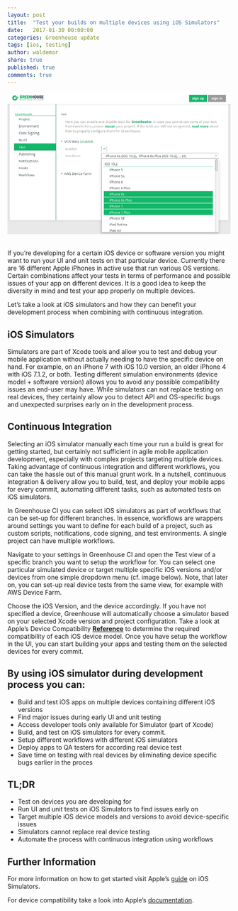 ```yaml
---
layout: post
title:  "Test your builds on multiple devices using iOS Simulators"
date:   2017-01-30 00:00:00
categories: Greenhouse update
tags: [ios, testing]
author: waldemar
share: true
published: true
comments: true
---
```


![iOS simulator selection](/assets/ios_simulator_selection_screenshot.jpg "iOS simulator selection")
&nbsp;

If you’re developing for a certain iOS device or software version you might want to run your UI and unit tests on that particular device. Currently there are 16 different Apple iPhones in active use that run various OS versions. Certain combinations affect your tests in terms of performance and possible issues of your app on different devices. It is a good idea to keep the diversity in mind and test your app properly on multiple devices.

<!--more-->

Let’s take a look at iOS simulators and how they can benefit your development process when combining with continuous integration.

## iOS Simulators

Simulators are part of Xcode tools and allow you to test and debug your mobile application without actually needing to have the specific device on hand. For example, on an iPhone 7 with iOS 10.0 version, an older iPhone 4 with iOS 7.1.2, or both. Testing different simulation environments (device model + software version) allows you to avoid any possible compatibility issues an end-user may have. While simulators can not replace testing on real devices, they certainly allow you to detect API and OS-specific bugs and unexpected surprises early on in the development process. 

## Continuous Integration

Selecting an iOS simulator manually each time your run a build is great for getting started, but certainly not sufficient in agile mobile application development, especially with complex projects targeting multiple devices.
Taking advantage of continuous integration and different workflows, you can take the hassle out of this manual grunt work. In a nutshell, continuous integration & delivery allow you to build, test, and deploy your mobile apps for every commit, automating different tasks, such as automated tests on iOS simulators.

In Greenhouse CI you can select iOS simulators as part of workflows that can be set-up for different branches. In essence, workflows are wrappers around settings you want to define for each build of a project, such as custom scripts, notifications, code signing, and test environments. A single project can have multiple workflows.

Navigate to your settings in Greenhouse CI and open the Test view of a specific branch you want to setup the workflow for. You can select one particular simulated device or target multiple specific iOS versions and/or devices from one simple dropdown menu (cf. image below). Note, that later on, you can set-up real device tests from the same view, for example with AWS Device Farm.

Choose the iOS Version, and the device accordingly. If you have not specified a device, Greenhouse will automatically choose a simulator based on your selected Xcode version and project configuration. Take a look at Apple’s Device Compatibility **[Reference](https://developer.apple.com/library/content/documentation/DeviceInformation/Reference/iOSDeviceCompatibility/DeviceCompatibilityMatrix/DeviceCompatibilityMatrix.html "Reference")** to determine the required compatibility of each iOS device model.
Once you have setup the workflow in the UI, you can start building your apps and testing them on the selected devices for every commit.

## By using iOS simulator during development process you can:

* Build and test iOS apps on multiple devices containing different iOS versions
* Find major issues during early UI and unit testing
* Access developer tools only available for Simulator (part of Xcode)
* Build, and test on iOS simulators for every commit.
* Setup different workflows with different iOS simulators
* Deploy apps to QA testers for according real device test
* Save time on testing with real devices by eliminating device specific bugs earlier in the proces

## TL;DR

* Test on devices you are developing for
* Run UI and unit tests on iOS Simulators to find issues early on
* Target multiple iOS device models and versions to avoid device-specific issues
* Simulators cannot replace real device testing
* Automate the process with continuous integration using workflows

## Further Information

For more information on how to get started visit Apple’s [guide](https://developer.apple.com/library/content/documentation/IDEs/Conceptual/iOS_Simulator_Guide/GettingStartedwithiOSSimulator/GettingStartedwithiOSSimulator.html#//apple_ref/doc/uid/TP40012848-CH5-SW1 "guide") on iOS Simulators.

For device compatibility take a look into Apple’s [documentation](https://developer.apple.com/library/content/documentation/DeviceInformation/Reference/iOSDeviceCompatibility/DeviceCompatibilityMatrix/DeviceCompatibilityMatrix.html "documentation").
